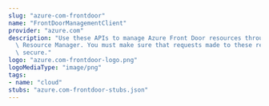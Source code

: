 ```yaml
---
slug: "azure-com-frontdoor"
name: "FrontDoorManagementClient"
provider: "azure.com"
description: "Use these APIs to manage Azure Front Door resources through the Azure\
  \ Resource Manager. You must make sure that requests made to these resources are\
  \ secure."
logo: "azure.com-frontdoor-logo.png"
logoMediaType: "image/png"
tags:
- name: "cloud"
stubs: "azure.com-frontdoor-stubs.json"
---
```

